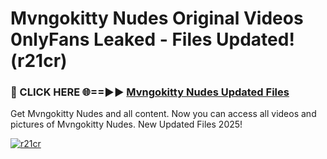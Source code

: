 # Mvngokitty Nudes Original Videos 0nlyFans Leaked - Files Updated! (r21cr)

<h3>🔴 CLICK HERE 🌐==►► <a href="https://tinyurl.com/yrmya6cz" rel="nofollow">Mvngokitty Nudes Updated Files</a></h3>

Get Mvngokitty Nudes and all content. Now you can access all videos and pictures of Mvngokitty Nudes. New Updated Files 2025!

[![r21cr](https://i.imgur.com/FMdXYCs.gif)](https://tinyurl.com/yrmya6cz)
